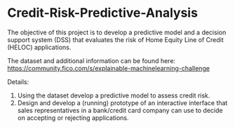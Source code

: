 # Credit-Risk-Predictive-Analysis
The objective of this project is to develop a predictive model and a decision support system (DSS) that evaluates the risk of Home Equity Line of Credit (HELOC) applications.

The dataset and additional information can be found here: https://community.fico.com/s/explainable-machinelearning-challenge

Details:
1. Using the dataset develop a predictive model to assess credit risk.
2. Design and develop a (running) prototype of an interactive interface that sales representatives in a bank/credit card company can use to decide on accepting or rejecting applications.
